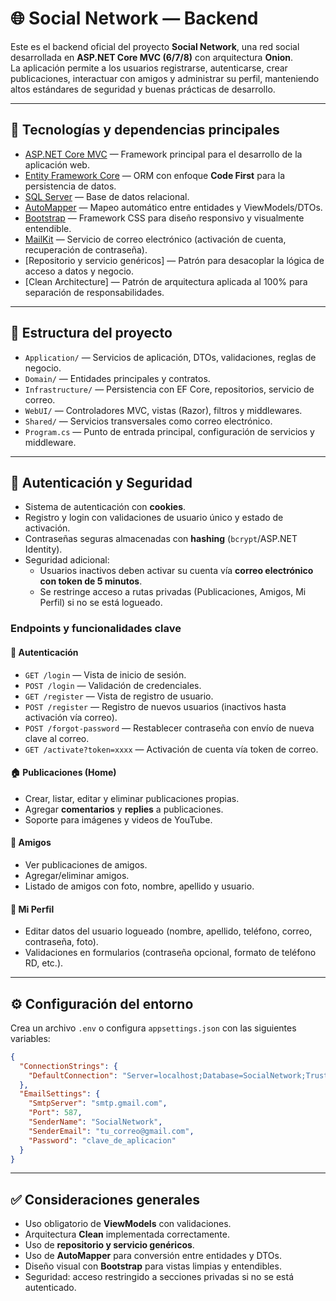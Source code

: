 # 🌐 Social Network — Backend

Este es el backend oficial del proyecto **Social Network**, una red social desarrollada en **ASP.NET Core MVC (6/7/8)** con arquitectura **Onion**.  
La aplicación permite a los usuarios registrarse, autenticarse, crear publicaciones, interactuar con amigos y administrar su perfil, manteniendo altos estándares de seguridad y buenas prácticas de desarrollo.

---

## 🚀 Tecnologías y dependencias principales

- [ASP.NET Core MVC](https://learn.microsoft.com/aspnet/core) — Framework principal para el desarrollo de la aplicación web.
- [Entity Framework Core](https://learn.microsoft.com/ef/core) — ORM con enfoque **Code First** para la persistencia de datos.
- [SQL Server](https://www.microsoft.com/sql-server) — Base de datos relacional.
- [AutoMapper](https://automapper.org/) — Mapeo automático entre entidades y ViewModels/DTOs.
- [Bootstrap](https://getbootstrap.com/) — Framework CSS para diseño responsivo y visualmente entendible.
- [MailKit](https://github.com/jstedfast/MailKit) — Servicio de correo electrónico (activación de cuenta, recuperación de contraseña).
- [Repositorio y servicio genéricos] — Patrón para desacoplar la lógica de acceso a datos y negocio.
- [Clean Architecture] — Patrón de arquitectura aplicada al 100% para separación de responsabilidades.

---

## 📁 Estructura del proyecto

- `Application/` — Servicios de aplicación, DTOs, validaciones, reglas de negocio.
- `Domain/` — Entidades principales y contratos.
- `Infrastructure/` — Persistencia con EF Core, repositorios, servicio de correo.
- `WebUI/` — Controladores MVC, vistas (Razor), filtros y middlewares.
- `Shared/` — Servicios transversales como correo electrónico.
- `Program.cs` — Punto de entrada principal, configuración de servicios y middleware.

---

## 🔐 Autenticación y Seguridad

- Sistema de autenticación con **cookies**.  
- Registro y login con validaciones de usuario único y estado de activación.  
- Contraseñas seguras almacenadas con **hashing** (`bcrypt`/ASP.NET Identity).  
- Seguridad adicional:
  - Usuarios inactivos deben activar su cuenta vía **correo electrónico con token de 5 minutos**.
  - Se restringe acceso a rutas privadas (Publicaciones, Amigos, Mi Perfil) si no se está logueado.

### Endpoints y funcionalidades clave

#### 👤 Autenticación
- `GET /login` — Vista de inicio de sesión.
- `POST /login` — Validación de credenciales.
- `GET /register` — Vista de registro de usuario.
- `POST /register` — Registro de nuevos usuarios (inactivos hasta activación vía correo).
- `POST /forgot-password` — Restablecer contraseña con envío de nueva clave al correo.
- `GET /activate?token=xxxx` — Activación de cuenta vía token de correo.

#### 🏠 Publicaciones (Home)
- Crear, listar, editar y eliminar publicaciones propias.
- Agregar **comentarios** y **replies** a publicaciones.
- Soporte para imágenes y videos de YouTube.

#### 👥 Amigos
- Ver publicaciones de amigos.
- Agregar/eliminar amigos.
- Listado de amigos con foto, nombre, apellido y usuario.

#### 📝 Mi Perfil
- Editar datos del usuario logueado (nombre, apellido, teléfono, correo, contraseña, foto).
- Validaciones en formularios (contraseña opcional, formato de teléfono RD, etc.).

---

## ⚙️ Configuración del entorno

Crea un archivo `.env` o configura `appsettings.json` con las siguientes variables:

```json
{
  "ConnectionStrings": {
    "DefaultConnection": "Server=localhost;Database=SocialNetwork;Trusted_Connection=True;MultipleActiveResultSets=true"
  },
  "EmailSettings": {
    "SmtpServer": "smtp.gmail.com",
    "Port": 587,
    "SenderName": "SocialNetwork",
    "SenderEmail": "tu_correo@gmail.com",
    "Password": "clave_de_aplicacion"
  }
}
```

---

## ✅ Consideraciones generales

- Uso obligatorio de **ViewModels** con validaciones.
- Arquitectura **Clean** implementada correctamente.
- Uso de **repositorio y servicio genéricos**.
- Uso de **AutoMapper** para conversión entre entidades y DTOs.
- Diseño visual con **Bootstrap** para vistas limpias y entendibles.
- Seguridad: acceso restringido a secciones privadas si no se está autenticado.
